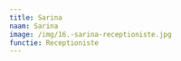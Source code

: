 ```yaml
---
title: Sarina
naam: Sarina
image: /img/16.-sarina-receptioniste.jpg
functie: Receptioniste
---
```


